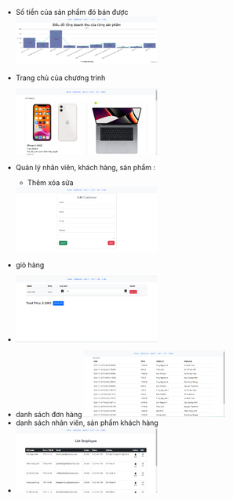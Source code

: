- Số tiền của sản phẩm đó bán được
  <img src="screenshots/dashboard.png" alt="drawing" style="width:60%;height:60%"/>
- Trang chủ của chương trình

  <img src="screenshots/home-page.png" alt="drawing" style="width:60%;height:60%"/>


- Quản lý nhân viên, khách hàng, sản phẩm :
  + Thêm xóa sửa
    
  <img src="screenshots/insert.png" alt="drawing" style="width:60%;height:60%"/>
- giỏ hàng
 + <img src="screenshots/gio-hang.png" alt="drawing" style="width:60%;height:60%"/>
- danh sách đơn hàng
  <img src="screenshots/ds-don-hang.png" alt="drawing" style="width:60%;height:60%"/>
- danh sách nhân viên, sản phẩm khách hàng
- <img src="screenshots/danhsach.png" alt="drawing" style="width:60%;height:60%"/>
  
